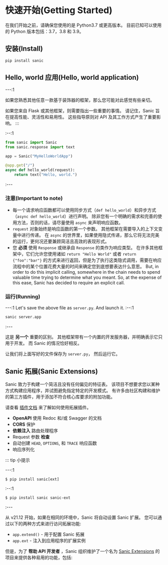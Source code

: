 # 快速开始(Getting Started)

在我们开始之前，请确保您使用的是 Python3.7 或更高版本。 目前已知可以使用的 Python 版本包括：3.7，3.8 和 3.9。

## 安装(Install)

```bash
pip install sanic
```

## Hello, world 应用(Hello, world application)

---:1

如果您熟悉其他任意一款基于装饰器的框架，那么您可能对此感觉有些亲切。

如果您来自 Flask 或其他框架，则需要指出一些重要的事情。 请记住，Sanic 旨在提高性能、灵活性和易用性。 这些指导原则对 API 及其工作方式产生了重要影响。 :::



:--:1

```python
from sanic import Sanic
from sanic.response import text

app = Sanic("MyHelloWorldApp")

@app.get("/")
async def hello_world(request):
    return text("Hello, world.")
```

:---

### 注意(Important to note)

- 每一个请求响应函数都可以使用同步方式（`def hello_world`）和异步方式（`async def hello_world`）进行声明。 除非您有一个明确的需求和完善的使用方法，否则的话，请尽量使用 `async` 来声明响应函数。
- `request` 对象始终是响应函数的第一个参数。 其他框架在需要导入的上下文变量中进行传递。 在 `async` 的世界里，如果使用隐式传递，那么它将无法完美的运行，更何况还要兼顾简洁且高效的表现形式。
- 您 **必须** 使用 `Response` 或继承自 `Response` 的类作为响应类型。 在许多其他框架中，它们允许您使用诸如 `return "Hello World"` 或者 `return {"foo":"bar"}` 的方式来进行返回，但是为了执行这类隐式调用，需要在响应流程中的某个位置花费大量的时间来确定您到底想要表达什么意思。 But, in order to do this implicit calling, somewhere in the chain needs to spend valuable time trying to determine what you meant. So, at the expense of this ease, Sanic has decided to require an explicit call.

### 运行(Running)

---:1 Let's save the above file as `server.py`. And launch it. :--:1
```bash
sanic server.app
```
:---

这是 **另一个** 重要的区别。 其他框架带有一个内置的开发服务器，并明确表示它只用于开发。 而 Sanic 的情况恰好相反。

让我们将上面写好的文件保存为 `server.py`， 然后运行它。

## Sanic 拓展(Sanic Extensions)

Sanic 致力于构建一个简洁且没有任何偏见的特征表。 该项目不想要求您以某种方式构建应用程序，并试图避免指定特定的开发模式。 有许多由社区构建和维护的第三方插件，用于添加不符合核心库要求的附加功能。

请查看 [插件文档](../plugins/sanic-ext/getting-started.md) 来了解如何使用拓展插件。

- **OpenAPI** 使用 Redoc 和/或 Swagger 的文档
- **CORS** 保护
- **依赖注入** 路由处理程序
- Request 参数 **检查**
- 自动创建 `HEAD`, `OPTIONS`, 和 `TRACE` 响应函数
- 响应序列化

::: tip 小提示

---:1
```
$ pip install sanic[ext]
```
:--:1
```
$ pip install sanic sanic-ext
```
:---

从 v21.12 开始，如果在相同的环境中，Sanic 将自动设置 Sanic 扩展。 您可以通过以下的两种方式来进行访问拓展功能:

- `app.extend()` - 用于配置 Sanic 拓展
- `app.ext` - 注入到应用程序的扩展实例

但是，为了 **帮助 API 开发者** ，Sanic 组织维护了一个名为 [Sanic Extensions](../plugins/sanic-ext/getting-started.md) 的项目来提供各种易用的功能，包括:
